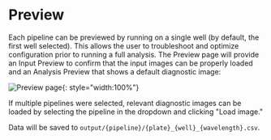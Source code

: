 # Preview

Each pipeline can be previewed by running on a single well (by default, the first well selected). This allows the user to troubleshoot and optimize configuration prior to running a full analysis. The Preview page will provide an Input Preview to confirm that the input images can be properly loaded and an Analysis Preview that shows a default diagnostic image:

![Preview page](img/preview.gif){: style="width:100%"}

If multiple pipelines were selected, relevant diagnostic images can be loaded by selecting the pipeline in the dropdown and clicking "Load image."

Data will be saved to `output/{pipeline}/{plate}_{well}_{wavelength}.csv`.
